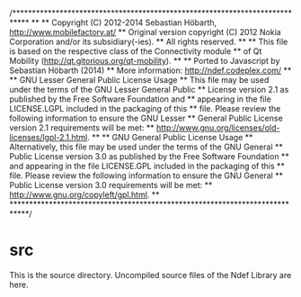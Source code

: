 /****************************************************************************
**
** Copyright (C) 2012-2014 Sebastian Höbarth, http://www.mobilefactory.at/
** Original version copyright (C) 2012 Nokia Corporation and/or its subsidiary(-ies).
** All rights reserved.
**
** This file is based on the respective class of the Connectivity module
** of Qt Mobility (http://qt.gitorious.org/qt-mobility).
**
** Ported to Javascript by Sebastian Höbarth (2014)
** More information: http://ndef.codeplex.com/
**
** GNU Lesser General Public License Usage
** This file may be used under the terms of the GNU Lesser General Public
** License version 2.1 as published by the Free Software Foundation and
** appearing in the file LICENSE.LGPL included in the packaging of this
** file. Please review the following information to ensure the GNU Lesser
** General Public License version 2.1 requirements will be met:
** http://www.gnu.org/licenses/old-licenses/lgpl-2.1.html.
**
** GNU General Public License Usage
** Alternatively, this file may be used under the terms of the GNU General
** Public License version 3.0 as published by the Free Software Foundation
** and appearing in the file LICENSE.GPL included in the packaging of this
** file. Please review the following information to ensure the GNU General
** Public License version 3.0 requirements will be met:
** http://www.gnu.org/copyleft/gpl.html.
**
****************************************************************************/

# src

This is the source directory.  Uncompiled source files of the Ndef Library are here.

